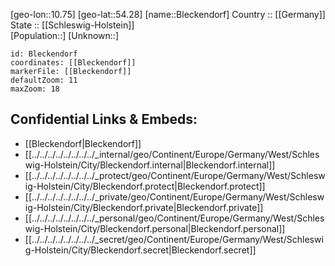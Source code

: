 ﻿---
location: [54.28,10.75] 
mapzoom: [7,12] 
mapmarker: city 
type: City
tags:
- geo/City


SpocWebEntityId: 29228
isDeleted: false
confidential: public

---
[geo-lon::10.75] 
[geo-lat::54.28] 
[name::Bleckendorf] 
Country :: [[Germany]]  
State :: [[Schleswig-Holstein]]  
[Population::] 
[Unknown::] 


```leaflet
id: Bleckendorf
coordinates: [[Bleckendorf]] 
markerFile: [[Bleckendorf]] 
defaultZoom: 11 
maxZoom: 18
```


## Confidential Links & Embeds: 
- [[Bleckendorf|Bleckendorf]]  
- [[../../../../../../../../_internal/geo/Continent/Europe/Germany/West/Schleswig-Holstein/City/Bleckendorf.internal|Bleckendorf.internal]] 
- [[../../../../../../../../_protect/geo/Continent/Europe/Germany/West/Schleswig-Holstein/City/Bleckendorf.protect|Bleckendorf.protect]] 
- [[../../../../../../../../_private/geo/Continent/Europe/Germany/West/Schleswig-Holstein/City/Bleckendorf.private|Bleckendorf.private]] 
- [[../../../../../../../../_personal/geo/Continent/Europe/Germany/West/Schleswig-Holstein/City/Bleckendorf.personal|Bleckendorf.personal]] 
- [[../../../../../../../../_secret/geo/Continent/Europe/Germany/West/Schleswig-Holstein/City/Bleckendorf.secret|Bleckendorf.secret]] 
